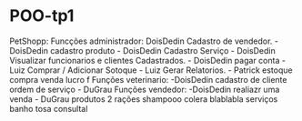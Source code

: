 # POO-tp1

PetShopp:
        Funcções administrador: DoisDedin
            Cadastro de vendedor. - DoisDedin
            cadastro produto - DoisDedin
            Cadastro Serviço - DoisDedin
            Visualizar funcionarios e clientes Cadastrados. - DoisDedin
            pagar conta - Luiz
            Comprar / Adicionar Sotoque    - Luiz 
            Gerar Relatorios.  - Patrick
                    estoque
                    compra
                    venda
                    lucro
    f   Funções veterinario:    -DoisDedin
                cadastro de cliente 
                ordem de serviço - DuGrau
        Funções vendedor: -DoisDedin
                realiazr uma venda    -   DuGrau 
                produtos
                        2 rações
                        shampooo
                        colera
                        blablabla
                serviços
                        banho
                        tosa
                        consultal
            